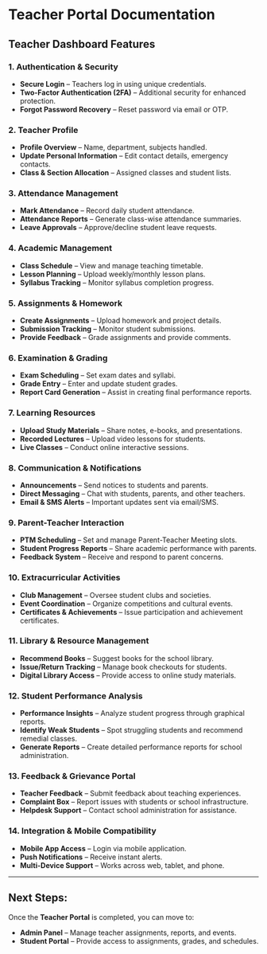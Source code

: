 # Teacher Portal Documentation

## Teacher Dashboard Features

### 1. Authentication & Security

- **Secure Login** – Teachers log in using unique credentials.
- **Two-Factor Authentication (2FA)** – Additional security for enhanced protection.
- **Forgot Password Recovery** – Reset password via email or OTP.

### 2. Teacher Profile

- **Profile Overview** – Name, department, subjects handled.
- **Update Personal Information** – Edit contact details, emergency contacts.
- **Class & Section Allocation** – Assigned classes and student lists.

### 3. Attendance Management

- **Mark Attendance** – Record daily student attendance.
- **Attendance Reports** – Generate class-wise attendance summaries.
- **Leave Approvals** – Approve/decline student leave requests.

### 4. Academic Management

- **Class Schedule** – View and manage teaching timetable.
- **Lesson Planning** – Upload weekly/monthly lesson plans.
- **Syllabus Tracking** – Monitor syllabus completion progress.

### 5. Assignments & Homework

- **Create Assignments** – Upload homework and project details.
- **Submission Tracking** – Monitor student submissions.
- **Provide Feedback** – Grade assignments and provide comments.

### 6. Examination & Grading

- **Exam Scheduling** – Set exam dates and syllabi.
- **Grade Entry** – Enter and update student grades.
- **Report Card Generation** – Assist in creating final performance reports.

### 7. Learning Resources

- **Upload Study Materials** – Share notes, e-books, and presentations.
- **Recorded Lectures** – Upload video lessons for students.
- **Live Classes** – Conduct online interactive sessions.

### 8. Communication & Notifications

- **Announcements** – Send notices to students and parents.
- **Direct Messaging** – Chat with students, parents, and other teachers.
- **Email & SMS Alerts** – Important updates sent via email/SMS.

### 9. Parent-Teacher Interaction

- **PTM Scheduling** – Set and manage Parent-Teacher Meeting slots.
- **Student Progress Reports** – Share academic performance with parents.
- **Feedback System** – Receive and respond to parent concerns.

### 10. Extracurricular Activities

- **Club Management** – Oversee student clubs and societies.
- **Event Coordination** – Organize competitions and cultural events.
- **Certificates & Achievements** – Issue participation and achievement certificates.

### 11. Library & Resource Management

- **Recommend Books** – Suggest books for the school library.
- **Issue/Return Tracking** – Manage book checkouts for students.
- **Digital Library Access** – Provide access to online study materials.

### 12. Student Performance Analysis

- **Performance Insights** – Analyze student progress through graphical reports.
- **Identify Weak Students** – Spot struggling students and recommend remedial classes.
- **Generate Reports** – Create detailed performance reports for school administration.

### 13. Feedback & Grievance Portal

- **Teacher Feedback** – Submit feedback about teaching experiences.
- **Complaint Box** – Report issues with students or school infrastructure.
- **Helpdesk Support** – Contact school administration for assistance.

### 14. Integration & Mobile Compatibility

- **Mobile App Access** – Login via mobile application.
- **Push Notifications** – Receive instant alerts.
- **Multi-Device Support** – Works across web, tablet, and phone.

---

## Next Steps:

Once the **Teacher Portal** is completed, you can move to:

- **Admin Panel** – Manage teacher assignments, reports, and events.
- **Student Portal** – Provide access to assignments, grades, and schedules.
